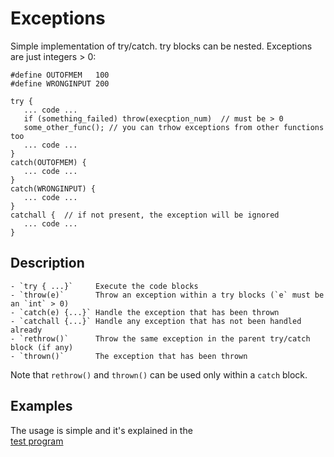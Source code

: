 # Exceptions

 Simple implementation of try/catch. try blocks can be nested.
 Exceptions are just integers > 0:
 
    #define OUTOFMEM   100
    #define WRONGINPUT 200
    
    try {
       ... code ...
       if (something_failed) throw(execption_num)  // must be > 0 
       some_other_func(); // you can trhow exceptions from other functions too 
       ... code ...
    }  
    catch(OUTOFMEM) {
       ... code ...
    }
    catch(WRONGINPUT) {
       ... code ...
    }
    catchall {  // if not present, the exception will be ignored
       ... code ...
    }

## Description

    - `try { ...}`     Execute the code blocks
    - `throw(e)`       Throw an exception within a try blocks (`e` must be an `int` > 0)
    - `catch(e) {...}` Handle the exception that has been thrown
    - `catchall {...}` Handle any exception that has not been handled already
    - `rethrow()`      Throw the same exception in the parent try/catch block (if any)
    - `thrown()`       The exception that has been thrown
    
  Note that `rethrow()` and `thrown()` can be used only within a `catch` block.
    
## Examples

  The usage is simple and it's explained in the  
[test program](https://github.com/rdentato/clibutl/blob/master/test/ut_try.c)
  
   